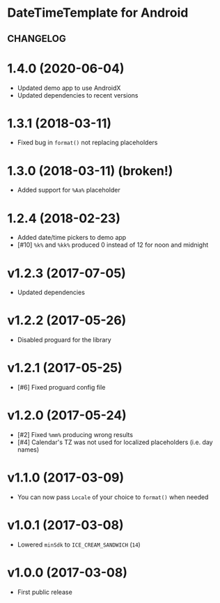 # DateTimeTemplate for Android #

## CHANGELOG ##

1.4.0 (2020-06-04)
==================
* Updated demo app to use AndroidX
* Updated dependencies to recent versions

1.3.1 (2018-03-11)
==================
* Fixed bug in `format()` not replacing placeholders

1.3.0 (2018-03-11) (broken!)
==================
* Added support for `%Aa%` placeholder

1.2.4 (2018-02-23)
==================
* Added date/time pickers to demo app
* [#10] `%k%` and `%kk%` produced 0 instead of 12 for noon and midnight

v1.2.3 (2017-07-05)
===================
* Updated dependencies

v1.2.2 (2017-05-26)
===================
* Disabled proguard for the library

v1.2.1 (2017-05-25)
===================
* [#6] Fixed proguard config file

v1.2.0 (2017-05-24)
===================
* [#2] Fixed `%mm%` producing wrong results
* [#4] Calendar's TZ was not used for localized placeholders (i.e. day names)

v1.1.0 (2017-03-09)
===================
* You can now pass `Locale` of your choice to `format()` when needed

v1.0.1 (2017-03-08)
===================
* Lowered `minSdk` to `ICE_CREAM_SANDWICH` (`14`)

v1.0.0 (2017-03-08)
===================
* First public release
